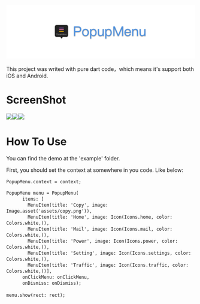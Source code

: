 <img src="popupmenu.png" >

This project was writed with pure dart code，which means it's support both iOS and Android.

# ScreenShot
<img src="https://github.com/chinabrant/popup_menu/blob/master/01.png" width="20%"><img src="https://github.com/chinabrant/popup_menu/blob/master/02.png" width="20%"><img src="https://github.com/chinabrant/popup_menu/blob/master/03.png" width="20%">

# How To Use


You can find the demo at the 'example' folder.

First, you should set the context at somewhere in you code. Like below:
```
PopupMenu.context = context;
```
```
PopupMenu menu = PopupMenu(
      items: [
        MenuItem(title: 'Copy', image: Image.asset('assets/copy.png')), 
        MenuItem(title: 'Home', image: Icon(Icons.home, color: Colors.white,)), 
        MenuItem(title: 'Mail', image: Icon(Icons.mail, color: Colors.white,)), 
        MenuItem(title: 'Power', image: Icon(Icons.power, color: Colors.white,)),
        MenuItem(title: 'Setting', image: Icon(Icons.settings, color: Colors.white,)), 
        MenuItem(title: 'Traffic', image: Icon(Icons.traffic, color: Colors.white,))], 
      onClickMenu: onClickMenu, 
      onDismiss: onDismiss);

menu.show(rect: rect);
```